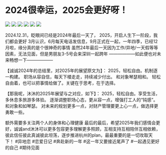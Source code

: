 # 2024很幸运，2025会更好呀！

![](img/4ce7f217-2b8a-482a-bb4f-73c0a24107e6.jpg)
![](img/d8ca8d59-287f-4b5b-83f8-526c13ab54a0.jpg)
![](img/1982d540-cbbc-467b-828a-ecbfbc10fd5f.jpg)
![](img/745e9c59-9042-416b-b8a8-3a9ade804d1b.jpg)
![](img/8f08d8ed-5527-4933-be60-5b9fa4ac0ed7.jpg)
![](img/6b1bff8c-9382-4a08-92d6-ad75d9a20d03.jpg)

2024.12.31，眨眼间已经是2024年最后一天了，
2025，开启人生下一阶段，我们都会更好
3月认识，6月每天电话发信息，9月正式在一起，一年四季，已经12月啦，缘分真的是个很神奇的事情
虽然24年最后一天因为工作/异地/一天假等等因素，无法见面，但是男朋友3-5号会来深圳一起跨年
——————如此便也对未来畅想一下——————
 
【诚诚2024年的总结里，对2025年的展望原文为】：
2025，轻松自由。机制逐一构建。
职场从容自信，每天下楼走走，持续减少付出。
和对象琴瑟相和。
轻松自由着，也可以把事情给做了。关键在于思考，在于选择。
 
【那我呢，沐沐的2025年展望与之对应，如下】：
2025，轻松自由。享受生活，多休息多旅游多体验。
逐渐调整职场心态，更从容一点，增强打工人的“钝感”。
和对象和如琴瑟。
对未来的规划更多一点，对财产管理要更上心一点，做选择更勇敢一些。
 
额外需要多关注两个人的身体和心理健康
最后的最后，希望2025年我们感情会更好，诚诚and沐沐可以更多包容更多理解更多照顾，互相支持互相陪伴互相依赖，彼此信任彼此真诚彼此坦荡，逐步推进杭州的plan，最最重要的是一切攻取天下！
#异地恋 #恋爱日记 #奔赴新的一年 #这一年又要接近尾声了 #一起遇见更好的自己 #期待见面